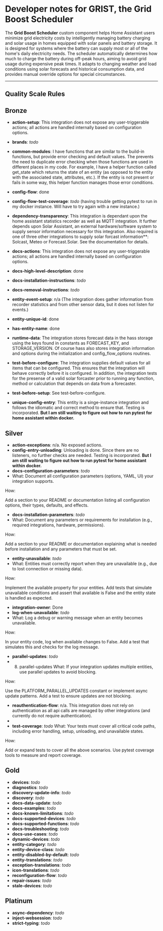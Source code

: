 # Developer notes for GRIST, the Grid Boost Scheduler

The **Grid Boost Scheduler** custom component helps Home Assistant users minimize grid electricity costs by intelligently managing battery charging and solar usage in homes equipped with solar panels and battery storage. It is designed for systems where the battery can supply most or all of the home's daily electricity needs. The scheduler automatically determines how much to charge the battery during off-peak hours, aiming to avoid grid usage during expensive peak times. It adapts to changing weather and load conditions using solar forecasts and historical consumption data, and provides manual override options for special circumstances.

---

## Quality Scale Rules

## Bronze

- **action-setup**:
 This integration does not expose any user-triggerable actions; all actions are handled internally based on configuration options.

- **brands**: *todo*

- **common-modules**: I have functions that are similar to the build-in functions, but provide error checking and default values. The prevents the need to duplicate error checking when those functions are used in different places in my code. For example, I have a helper function called get_state which returns the state of an entity (as opposed to the entity with the associated state, attributes, etc.). If the entity is not present or fails in some way, this helper function manages those error conditions.

- **config-flow**: done

- **config-flow-test-coverage**: *todo* (having trouble getting pytest to run in my docker instance. Will have to try again with a new instance.)

- **dependency-transparency**: This integration is dependant upon the home assistant statistics recorder as well as MQTT integration. It further depends upon Solar Assistant, an external hardware/software system to supply sensor information necessary for this integration. Also required is one of three other integrations to supply solar forcast information**: Solcast, Meteo or Forecast.Solar. See the documentation for details.

- **docs-actions**: This integration does not expose any user-triggerable actions; all actions are handled internally based on configuration options.

- **docs-high-level-description**: done

- **docs-installation-instructions**: *todo*

- **docs-removal-instructions**: *todo*

- **entity-event-setup**: n/a (The integration does gather information from recorder statistics and from other sensor data, but it does not listen for events.)

- **entity-unique-id**: done

- **has-entity-name**: done

- **runtime-data**: The integration stores forecast data in the hass storage using the keys found in constants as FORECAST_KEY, and STORAGE_VERSION. Of course hass also stores integration information and options during the initialization and config_flow_options routines.

- **test-before-configure**: The integration supplies default values for all items that can be configured. This ensures that the integration will behave correctly before it is configured. In addition, the integration tests for the presense of a valid solar forcaster prior to running any function, method or calculation that depends on data from a forecaster.

- **test-before-setup**: See test-before-configure.

- **unique-config-entry**: This entity is a singe-instance integration and follows the idiomatic and correct method to ensure that. Testing is incorporated. **But I am still waiting to figure out how to run pytest for home assistant within docker.**

## Silver

- **action-exceptions**: n/a. No exposed actions.
- **config-entry-unloading**: Unloading is done. Since there are no listeners, no further checks are needed. Testing is incorporated. **But I am still waiting to figure out how to run pytest for home assistant within docker.**
- **docs-configuration-parameters**: *todo*
- What:
Document all configuration parameters (options, YAML, UI) your integration supports.

How:

Add a section to your README or documentation listing all configuration options, their types, defaults, and effects.

- **docs-installation-parameters**: *todo*
- What:
Document any parameters or requirements for installation (e.g., required integrations, hardware, permissions).

How:

Add a section to your README or documentation explaining what is needed before installation and any parameters that must be set.

- **entity-unavailable**: *todo*
- What:
Entities must correctly report when they are unavailable (e.g., due to lost connection or missing data).

How:

Implement the available property for your entities.
Add tests that simulate unavailable conditions and assert that available is False and the entity state is handled as expected.

- **integration-owner**: Done
- **log-when-unavailable**: *todo*
- What:
Log a debug or warning message when an entity becomes unavailable.

How:

In your entity code, log when available changes to False.
Add a test that simulates this and checks for the log message.

- **parallel-updates**: *todo*
- 8. parallel-updates
What:
If your integration updates multiple entities, use parallel updates to avoid blocking.

How:

Use the PLATFORM_PARALLEL_UPDATES constant or implement async update patterns.
Add a test to ensure updates are not blocking.

- **reauthentication-flow**: n/a. This integration does not rely on authentication as all api calls are managed by other integrations (and currently do not require authentication).
-
- **test-coverage**: *todo*
What:
Your tests must cover all critical code paths, including error handling, setup, unloading, and unavailable states.

How:

Add or expand tests to cover all the above scenarios.
Use pytest coverage tools to measure and report coverage.

## Gold

- **devices**: *todo*
- **diagnostics**: *todo*
- **discovery-update-info**: *todo*
- **discovery**: *todo*
- **docs-data-update**: *todo*
- **docs-examples**: *todo*
- **docs-known-limitations**: *todo*
- **docs-supported-devices**: *todo*
- **docs-supported-functions**: *todo*
- **docs-troubleshooting**: *todo*
- **docs-use-cases**: *todo*
- **dynamic-devices**: *todo*
- **entity-category**: *todo*
- **entity-device-class**: *todo*
- **entity-disabled-by-default**: *todo*
- **entity-translations**: *todo*
- **exception-translations**: *todo*
- **icon-translations**: *todo*
- **reconfiguration-flow**: *todo*
- **repair-issues**: *todo*
- **stale-devices**: *todo*

## Platinum

- **async-dependency**: *todo*
- **inject-websession**: *todo*
- **strict-typing**: *todo*
